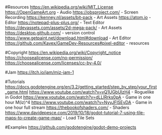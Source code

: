 #Resources
https://en.wikipedia.org/wiki/MIT_License
https://OpenGameArt.org - Audio
https://obsproject.com/ - Screen Recording
https://kenney.nl/assets/bit-pack - Art Assets
https://atom.io - Editor
https://notepad-plus-plus.org/ - Text Editor
https://devassets.com/assets/2d-mega-pack/ - Art Assets
https://desktop.github.com/ - version control
https://www.getpaint.net/download.html#download - Art Editor
https://github.com/Kavex/GameDev-Resources#pixel-editor - resources


#Copyright
https://en.wikipedia.org/wiki/Copyright_notice
https://choosealicense.com/no-permission/
https://choosealicense.com/licenses/cc-by-4.0/


#Jam
https://itch.io/jam/miz-jam-1


#Tutorials
https://docs.godotengine.org/en/3.2/getting_started/step_by_step/your_first_game.html
https://www.youtube.com/watch?v=vQ1UGbUlzH4 - Roguelike in Godot
https://www.youtube.com/watch?v=dLLlRrks0pA - Game in one hour M(iz)^4
https://www.youtube.com/watch?v=NyyJFlSEyDA - Game in one hour full stream
https://thebookofshaders.com/ - Shaders
https://www.davidepesce.com/2019/10/18/godot-tutorial-7-using-tile-maps-to-create-game-map/ - Load Tile Sets


#Examples
https://github.com/godotengine/godot-demo-projects
